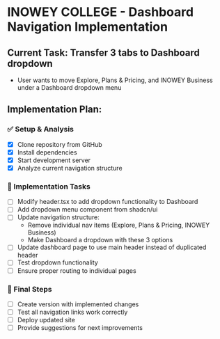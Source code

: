 # INOWEY COLLEGE - Dashboard Navigation Implementation

## Current Task: Transfer 3 tabs to Dashboard dropdown
- User wants to move Explore, Plans & Pricing, and INOWEY Business under a Dashboard dropdown menu

## Implementation Plan:

### ✅ Setup & Analysis
- [x] Clone repository from GitHub
- [x] Install dependencies
- [x] Start development server
- [x] Analyze current navigation structure

### 🔄 Implementation Tasks
- [ ] Modify header.tsx to add dropdown functionality to Dashboard
- [ ] Add dropdown menu component from shadcn/ui
- [ ] Update navigation structure:
  - Remove individual nav items (Explore, Plans & Pricing, INOWEY Business)
  - Make Dashboard a dropdown with these 3 options
- [ ] Update dashboard page to use main header instead of duplicated header
- [ ] Test dropdown functionality
- [ ] Ensure proper routing to individual pages

### 🎯 Final Steps
- [ ] Create version with implemented changes
- [ ] Test all navigation links work correctly
- [ ] Deploy updated site
- [ ] Provide suggestions for next improvements
